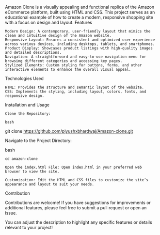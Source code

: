 Amazon Clone is a visually appealing and functional replica of the Amazon eCommerce platform, built using HTML and CSS. This project serves as an educational example of how to create a modern, responsive shopping site with a focus on design and layout.
Features

    Modern Design: A contemporary, user-friendly layout that mimics the clean and intuitive design of the Amazon website.
    Responsive Layout: Ensures a consistent and optimized user experience across various devices, including desktops, tablets, and smartphones.
    Product Display: Showcases product listings with high-quality images and detailed descriptions.
    Navigation: A straightforward and easy-to-use navigation menu for browsing different categories and accessing key pages.
    Stylized Elements: Custom styling for buttons, forms, and other interactive elements to enhance the overall visual appeal.

Technologies Used

    HTML: Provides the structure and semantic layout of the website.
    CSS: Implements the styling, including layout, colors, fonts, and responsive design.

Installation and Usage

    Clone the Repository:

    bash

git clone https://github.com/piyushxbhardwaj/Amazon-clone.git

Navigate to the Project Directory:

bash

    cd amazon-clone

    Open the index.html File: Open index.html in your preferred web browser to view the site.

    Customization: Edit the HTML and CSS files to customize the site’s appearance and layout to suit your needs.

Contribution

Contributions are welcome! If you have suggestions for improvements or additional features, please feel free to submit a pull request or open an issue.


You can adjust the description to highlight any specific features or details relevant to your project!
